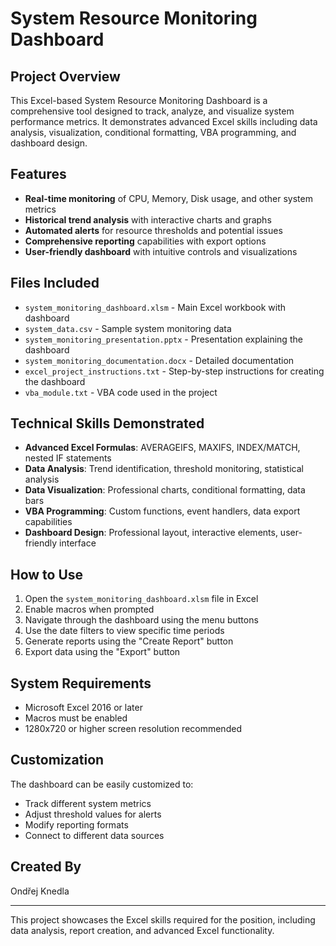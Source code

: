 # System Resource Monitoring Dashboard

## Project Overview
This Excel-based System Resource Monitoring Dashboard is a comprehensive tool designed to track, analyze, and visualize system performance metrics. It demonstrates advanced Excel skills including data analysis, visualization, conditional formatting, VBA programming, and dashboard design.

## Features
- **Real-time monitoring** of CPU, Memory, Disk usage, and other system metrics
- **Historical trend analysis** with interactive charts and graphs
- **Automated alerts** for resource thresholds and potential issues
- **Comprehensive reporting** capabilities with export options
- **User-friendly dashboard** with intuitive controls and visualizations

## Files Included
- `system_monitoring_dashboard.xlsm` - Main Excel workbook with dashboard
- `system_data.csv` - Sample system monitoring data
- `system_monitoring_presentation.pptx` - Presentation explaining the dashboard
- `system_monitoring_documentation.docx` - Detailed documentation
- `excel_project_instructions.txt` - Step-by-step instructions for creating the dashboard
- `vba_module.txt` - VBA code used in the project

## Technical Skills Demonstrated
- **Advanced Excel Formulas**: AVERAGEIFS, MAXIFS, INDEX/MATCH, nested IF statements
- **Data Analysis**: Trend identification, threshold monitoring, statistical analysis
- **Data Visualization**: Professional charts, conditional formatting, data bars
- **VBA Programming**: Custom functions, event handlers, data export capabilities
- **Dashboard Design**: Professional layout, interactive elements, user-friendly interface

## How to Use
1. Open the `system_monitoring_dashboard.xlsm` file in Excel
2. Enable macros when prompted
3. Navigate through the dashboard using the menu buttons
4. Use the date filters to view specific time periods
5. Generate reports using the "Create Report" button
6. Export data using the "Export" button

## System Requirements
- Microsoft Excel 2016 or later
- Macros must be enabled
- 1280x720 or higher screen resolution recommended

## Customization
The dashboard can be easily customized to:
- Track different system metrics
- Adjust threshold values for alerts
- Modify reporting formats
- Connect to different data sources

## Created By
Ondřej Knedla

---

This project showcases the Excel skills required for the position, including data analysis, report creation, and advanced Excel functionality.
